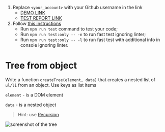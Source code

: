 1. Replace `<your_account>` with your Github username in the link
    - [DEMO LINK](https://Andreyb1985.github.io/js_tree-from-object-DOM/)
    - [TEST REPORT LINK](https://Andreyb1985.github.io/js_tree-from-object-DOM/report/html_report/)
2. Follow [this instructions](https://github.com/mate-academy/js_task-DOM-guideline)
    - Run `npm run test` command to test your code;
    - Run `npm run test:only -- -n` to run fast test ignoring linter;
    - Run `npm run test:only -- -l` to run fast test with additional info in console ignoring linter.

# Tree from object
Write a function `createTree(element, data)` that creates a nested list of `ul/li` from an object. 
Use keys as list items

`element` - is a DOM element

`data` - is a nested object

> Hint: use [Recursion](https://javascript.info/recursion)

![screenshot of the tree](example/object-tree.png)
